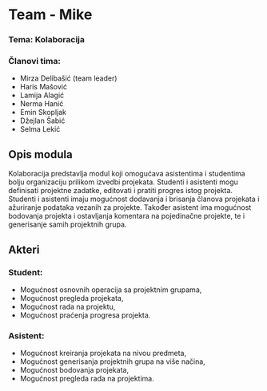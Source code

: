# Team - Mike
### Tema: Kolaboracija

### Članovi tima:
- Mirza Delibašić (team leader)
- Haris Mašović 
- Lamija Alagić
- Nerma Hanić
- Emin Skopljak
- Džejlan Šabić
- Selma Lekić

## Opis modula

Kolaboracija predstavlja modul koji omogućava asistentima i studentima bolju organizaciju prilikom izvedbi projekata. Studenti i asistenti mogu definisati projektne zadatke, editovati i pratiti progres istog projekta. Studenti i asistenti imaju mogućnost dodavanja i brisanja članova projekata i ažuriranje podataka vezanih za projekte. Također asistent ima mogućnost bodovanja projekta i ostavljanja komentara na pojedinačne projekte, te i generisanje samih projektnih grupa.

## Akteri

### Student:
- Mogućnost osnovnih operacija sa projektnim grupama,
- Mogućnost pregleda projekata,
- Mogućnost rada na projektu,
- Mogućnost praćenja progresa projekta.

### Asistent:
- Mogućnost kreiranja projekata na nivou predmeta,
- Mogućnost generisanja projektnih grupa na više načina,
- Mogućnost bodovanja projekata,
- Mogućnost pregleda rada na projektima.

